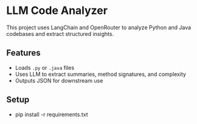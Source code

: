 # LLM Code Analyzer

This project uses LangChain and OpenRouter to analyze Python and Java codebases and extract structured insights.

## Features
- Loads `.py` or `.java` files
- Uses LLM to extract summaries, method signatures, and complexity
- Outputs JSON for downstream use

## Setup
- pip install -r requirements.txt